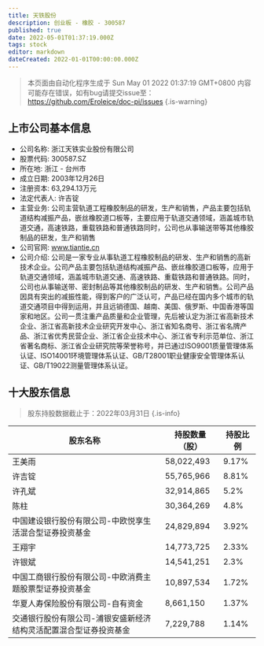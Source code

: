 ```yaml
---
title: 天铁股份
description: 创业板 - 橡胶 - 300587
published: true
date: 2022-05-01T01:37:19.000Z
tags: stock
editor: markdown
dateCreated: 2022-01-01T00:00:00.000Z
---
```


> 本页面由自动化程序生成于 Sun May 01 2022 01:37:19 GMT+0800
> 内容可能存在错误，如有bug请提交issue至：https://github.com/Eroleice/doc-pi/issues
{.is-warning}

## 上市公司基本信息
- 公司名称: 浙江天铁实业股份有限公司
- 股票代码: 300587.SZ
- 所在地: 浙江 - 台州市
- 成立日期: 2003年12月26日
- 注册资本: 63,294.13万元
- 法定代表人: 许吉锭
- 主营业务: 公司主营轨道工程橡胶制品的研发，生产和销售，产品主要包括轨道结构减振产品，嵌丝橡胶道口板等，主要应用于轨道交通领域，涵盖城市轨道交通，高速铁路，重载铁路和普通铁路同时，公司也从事输送带等其他橡胶制品的研发，生产和销售
- 公司官网: www.tiantie.cn
- 公司介绍: 公司是一家专业从事轨道工程橡胶制品的研发、生产和销售的高新技术企业。公司产品主要包括轨道结构减振产品、嵌丝橡胶道口板等，应用于轨道交通领域，涵盖城市轨道交通、高速铁路、重载铁路和普通铁路。同时，公司也从事输送带、密封制品等其他橡胶制品的研发、生产和销售。公司产品因具有突出的减振性能，得到客户的广泛认可，产品已经在国内多个城市的轨道交通项目中得到运用，并且远销德国、越南、美国、俄罗斯、中国香港等国家和地区。公司一贯注重产品质量和企业管理，先后被认定为浙江省高新技术企业、浙江省高新技术企业研究开发中心、浙江省知名商号、浙江省名牌产品、浙江省优秀民营企业、浙江省企业技术中心、浙江省专利示范单位、浙江省著名商标、浙江省企业研究院等荣誉称号，并已通过ISO9001质量管理体系认证、ISO14001环境管理体系认证、GB/T28001职业健康安全管理体系认证、GB/T19022测量管理体系认证。


## 十大股东信息
> 股东持股数据截止于：2022年03月31日
{.is-info}

| 股东名称 | 持股数量（股） | 持股比例 |
| --- | --- | --- |
| 王美雨 | 58,022,493 | 9.17% |
| 许吉锭 | 55,765,966 | 8.81% |
| 许孔斌 | 32,914,865 | 5.2% |
| 陈柱 | 30,364,269 | 4.8% |
| 中国建设银行股份有限公司-中欧悦享生活混合型证券投资基金 | 24,829,894 | 3.92% |
| 王翔宇 | 14,773,725 | 2.33% |
| 许银斌 | 14,541,251 | 2.3% |
| 中国工商银行股份有限公司-中欧消费主题股票型证券投资基金 | 10,897,534 | 1.72% |
| 华夏人寿保险股份有限公司-自有资金 | 8,661,150 | 1.37% |
| 交通银行股份有限公司-浦银安盛新经济结构灵活配置混合型证券投资基金 | 7,229,788 | 1.14% |




